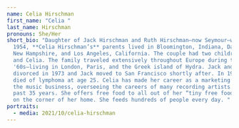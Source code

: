```yaml
---
name: Celia Hirschman
first_name: "Celia "
last_name: Hirschman
pronouns: She/Her
short_bio: "Daughter of Jack Hirschman and Ruth Hirschman—now Seymour—who met in
  1954, **Celia Hirschman’s** parents lived in Bloomington, Indiana, Dartmouth,
  New Hampshire, and Los Angeles, California. The couple had two children: David
  and Celia. The family traveled extensively throughout Europe during the
  '60s—living in London, Paris, and the Greek island of Hydra. Jack and Ruth
  divorced in 1973 and Jack moved to San Francisco shortly after. In 1982, David
  died of lymphoma at age 25. Celia has made her career as a marketing expert in
  the music business, overseeing the careers of many recording artists over the
  past 35 years. She offers free food to all out of her “tiny free food pantry”
  on the corner of her home. She feeds hundreds of people every day. "
portraits:
  - media: 2021/10/celia-hirschman
---
```

